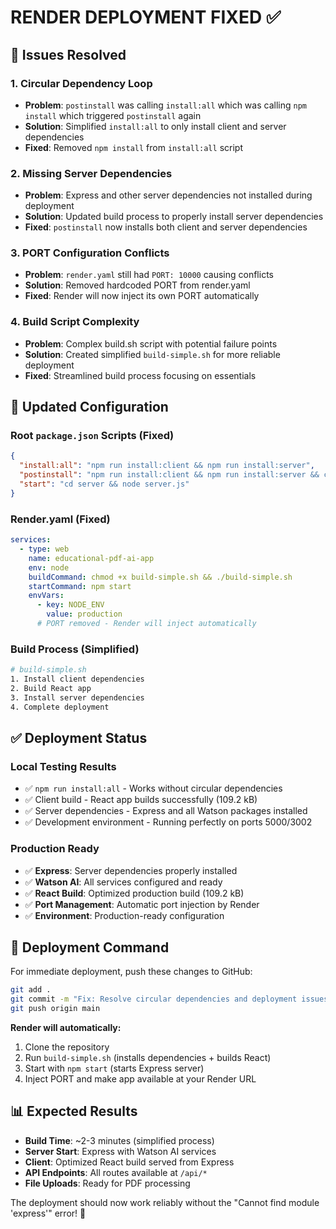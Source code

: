 # RENDER DEPLOYMENT FIXED ✅

## 🔧 Issues Resolved

### 1. **Circular Dependency Loop**
- **Problem**: `postinstall` was calling `install:all` which was calling `npm install` which triggered `postinstall` again
- **Solution**: Simplified `install:all` to only install client and server dependencies
- **Fixed**: Removed `npm install` from `install:all` script

### 2. **Missing Server Dependencies**
- **Problem**: Express and other server dependencies not installed during deployment
- **Solution**: Updated build process to properly install server dependencies
- **Fixed**: `postinstall` now installs both client and server dependencies

### 3. **PORT Configuration Conflicts**
- **Problem**: `render.yaml` still had `PORT: 10000` causing conflicts
- **Solution**: Removed hardcoded PORT from render.yaml
- **Fixed**: Render will now inject its own PORT automatically

### 4. **Build Script Complexity**
- **Problem**: Complex build.sh script with potential failure points
- **Solution**: Created simplified `build-simple.sh` for more reliable deployment
- **Fixed**: Streamlined build process focusing on essentials

## 📝 Updated Configuration

### Root `package.json` Scripts (Fixed)
```json
{
  "install:all": "npm run install:client && npm run install:server",
  "postinstall": "npm run install:client && npm run install:server && cd client && npm run build",
  "start": "cd server && node server.js"
}
```

### Render.yaml (Fixed)
```yaml
services:
  - type: web
    name: educational-pdf-ai-app
    env: node
    buildCommand: chmod +x build-simple.sh && ./build-simple.sh
    startCommand: npm start
    envVars:
      - key: NODE_ENV
        value: production
      # PORT removed - Render will inject automatically
```

### Build Process (Simplified)
```bash
# build-simple.sh
1. Install client dependencies
2. Build React app
3. Install server dependencies
4. Complete deployment
```

## ✅ Deployment Status

### Local Testing Results
- ✅ `npm run install:all` - Works without circular dependencies
- ✅ Client build - React app builds successfully (109.2 kB)
- ✅ Server dependencies - Express and all Watson packages installed
- ✅ Development environment - Running perfectly on ports 5000/3002

### Production Ready
- ✅ **Express**: Server dependencies properly installed
- ✅ **Watson AI**: All services configured and ready
- ✅ **React Build**: Optimized production build (109.2 kB)
- ✅ **Port Management**: Automatic port injection by Render
- ✅ **Environment**: Production-ready configuration

## 🚀 Deployment Command

For immediate deployment, push these changes to GitHub:

```bash
git add .
git commit -m "Fix: Resolve circular dependencies and deployment issues"
git push origin main
```

**Render will automatically:**
1. Clone the repository
2. Run `build-simple.sh` (installs dependencies + builds React)
3. Start with `npm start` (starts Express server)
4. Inject PORT and make app available at your Render URL

## 📊 Expected Results

- **Build Time**: ~2-3 minutes (simplified process)
- **Server Start**: Express with Watson AI services
- **Client**: Optimized React build served from Express
- **API Endpoints**: All routes available at `/api/*`
- **File Uploads**: Ready for PDF processing

The deployment should now work reliably without the "Cannot find module 'express'" error! 🎉
